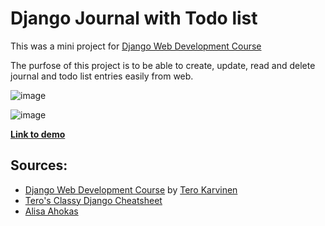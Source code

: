 # Django Journal with Todo list

This was a mini project for [Django Web Development Course](https://terokarvinen.com/2023/python-web-idea-to-production/#h7-valmis-miniprojekti)

The purfose of this project is to be able to create, update, read and delete journal and todo list entries easily from web.

![image](https://github.com/aavetatu/DjangoWebDevCourse/assets/52470440/d7398bce-1fda-47ae-b26a-bb686bdbdb6b)

![image](https://github.com/aavetatu/DjangoWebDevCourse/assets/52470440/6d6bcf36-953e-4bb9-b0f3-5ff93ba9c724)


**[Link to demo](http://tatuheikkinen.com)**

## Sources:

- [Django Web Development Course](https://terokarvinen.com/2023/python-web-idea-to-production/#h7-valmis-miniprojekti) by [Tero Karvinen](https://terokarvinen.com)
- [Tero's Classy Django Cheatsheet](https://terokarvinen.com/2023/django-cheatsheet/)
- [Alisa Ahokas](https://github.com/Viktorialissa/Django-kurssi/blob/main/djangoh2/public_sites/alisaco/clothes/models.py)
